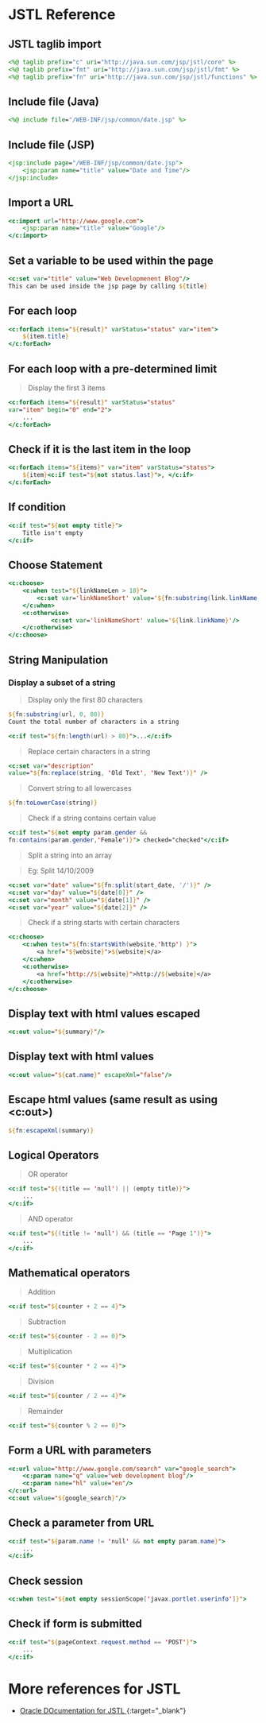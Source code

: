 # JSTL Reference

## JSTL taglib import 
``` JSP
<%@ taglib prefix="c" uri="http://java.sun.com/jsp/jstl/core" %>
<%@ taglib prefix="fmt" uri="http://java.sun.com/jsp/jstl/fmt" %>
<%@ taglib prefix="fn" uri="http://java.sun.com/jsp/jstl/functions" %>
```
## Include file (Java)

``` JSP
<%@ include file="/WEB-INF/jsp/common/date.jsp" %>
```

## Include file (JSP)
``` JSP
<jsp:include page="/WEB-INF/jsp/common/date.jsp">
	<jsp:param name="title" value="Date and Time"/>
</jsp:include>
```
## Import a URL
``` JSP
<c:import url="http://www.google.com">
	<jsp:param name="title" value="Google"/>
</c:import>
```
## Set a variable to be used within the page
``` JSP
<c:set var="title" value="Web Developmenent Blog"/>
This can be used inside the jsp page by calling ${title}
```

## For each loop

``` JSP
<c:forEach items="${result}" varStatus="status" var="item">
	${item.title}
</c:forEach>
```
## For each loop with a pre-determined limit

>Display the first 3 items
``` JSP
<c:forEach items="${result}" varStatus="status" 
var="item" begin="0" end="2">
	...
</c:forEach>
```
## Check if it is the last item in the loop
``` JSP
<c:forEach items="${items}" var="item" varStatus="status">
	${item}<c:if test="${not status.last}">, </c:if>
</c:forEach>
```
## If condition
``` JSP
<c:if test="${not empty title}">
	Title isn't empty
</c:if>
```

## Choose Statement
``` JSP
<c:choose>
   	<c:when test="${linkNameLen > 18}">
   		<c:set var='linkNameShort' value='${fn:substring(link.linkName, 0, 18)}...'/>
   	</c:when>
   	<c:otherwise>
    		<c:set var='linkNameShort' value='${link.linkName}'/>  				
   	</c:otherwise>
</c:choose>
```
## String Manipulation
### Display a subset of a string

>Display only the first 80 characters
``` JSP
${fn:substring(url, 0, 80)}
Count the total number of characters in a string

<c:if test="${fn:length(url) > 80}">...</c:if>
```
>Replace certain characters in a string
``` JSP
<c:set var="description" 
value="${fn:replace(string, 'Old Text', 'New Text')}" />
```
>Convert string to all lowercases
``` JSP
${fn:toLowerCase(string)}
```
>Check if a string contains certain value
``` JSP
<c:if test="${not empty param.gender && 
fn:contains(param.gender,'Female')}"> checked="checked"</c:if>
```
>Split a string into an array

>Eg: Split 14/10/2009
``` JSP
<c:set var="date" value="${fn:split(start_date, '/')}" />  
<c:set var="day" value="${date[0]}" />
<c:set var="month" value="${date[1]}" />
<c:set var="year" value="${date[2]}" />
```
>Check if a string starts with certain characters
``` JSP
<c:choose>
	<c:when test="${fn:startsWith(website,'http') }">
		<a href="${website}">${website}</a>
	</c:when>
	<c:otherwise>
		<a href="http://${website}">http://${website}</a>
	</c:otherwise>
</c:choose>
```
## Display text with html values escaped
``` JSP
<c:out value="${summary}"/>
```
## Display text with html values
``` JSP
<c:out value="${cat.name}" escapeXml="false"/>
```
## Escape html values (same result as using <c:out>)
``` JSP
${fn:escapeXml(summary)}
```
## Logical Operators
>OR operator
``` JSP
<c:if test="${(title == 'null') || (empty title)}">
	...
</c:if>
```
>AND operator
``` JSP
<c:if test="${(title != 'null') && (title == 'Page 1')}">
	...
</c:if>
```
## Mathematical operators

>Addition
``` JSP
<c:if test="${counter + 2 == 4}">
```
>Subtraction
``` JSP
<c:if test="${counter - 2 == 0}">
```
>Multiplication
``` JSP
<c:if test="${counter * 2 == 4}">
```
>Division
``` JSP
<c:if test="${counter / 2 == 4}">
```
>Remainder
``` JSP
<c:if test="${counter % 2 == 0}">
```
## Form a URL with parameters
``` JSP
<c:url value="http://www.google.com/search" var="google_search">
	<c:param name="q" value="web development blog"/>
	<c:param name="hl" value="en"/>
</c:url>
<c:out value="${google_search}"/>
```
## Check a parameter from URL
``` JSP
<c:if test="${param.name != 'null' && not empty param.name}">
	...
</c:if>
```
## Check session
``` JSP
<c:when test="${not empty sessionScope['javax.portlet.userinfo']}">
```
## Check if form is submitted
``` JSP
<c:if test="${pageContext.request.method == 'POST'}">
	...
</c:if>
``` 
# More references for JSTL
- [ Oracle DOcumentation for JSTL ](https://docs.oracle.com/javaee/5/jstl/1.1/docs/tlddocs/){:target="_blank"}

